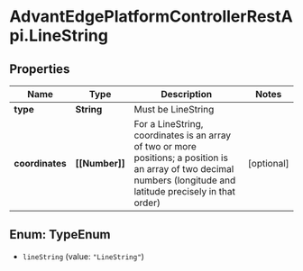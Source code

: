 # AdvantEdgePlatformControllerRestApi.LineString

## Properties
Name | Type | Description | Notes
------------ | ------------- | ------------- | -------------
**type** | **String** | Must be LineString | 
**coordinates** | **[[Number]]** | For a LineString, coordinates is an array of two or more positions; a position is an array of two decimal numbers (longitude and latitude precisely in that order) | [optional] 


<a name="TypeEnum"></a>
## Enum: TypeEnum


* `lineString` (value: `"LineString"`)





